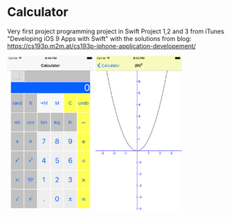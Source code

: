 # Calculator
Very first project programming project in Swift
Project 1,2 and 3 from iTunes "Developing iOS 9 Apps with Swift" 
with the solutions from blog: https://cs193p.m2m.at/cs193p-iphone-application-developement/

<p>
<img src="https://github.com/lalitote/Calculator/blob/master/img/Calculator.png" width="200">
<img src="https://github.com/lalitote/Calculator/blob/master/img/Calculator_Graph.png" width="200">
</p>
